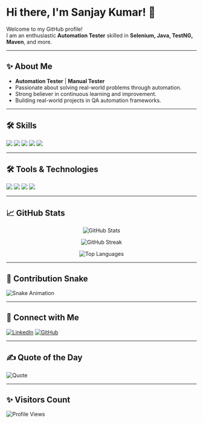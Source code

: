 # Hi there, I'm Sanjay Kumar! 👋

Welcome to my GitHub profile!  
I am an enthusiastic **Automation Tester** skilled in **Selenium, Java, TestNG, Maven**, and more.

---

## ✨ About Me
- **Automation Tester** | **Manual Tester**
- Passionate about solving real-world problems through automation.
- Strong believer in continuous learning and improvement.
- Building real-world projects in QA automation frameworks.

---

## 🛠️ Skills

<p align="left">
  <img src="https://img.shields.io/badge/Java-007396?style=for-the-badge&logo=Java&logoColor=white"/>
  <img src="https://img.shields.io/badge/Selenium-43B02A?style=for-the-badge&logo=selenium&logoColor=white"/>
  <img src="https://img.shields.io/badge/TestNG-FF6F00?style=for-the-badge&logo=testng&logoColor=white"/>
  <img src="https://img.shields.io/badge/Maven-C71A36?style=for-the-badge&logo=apache-maven&logoColor=white"/>
  <img src="https://img.shields.io/badge/RestAssured-16A085?style=for-the-badge&logoColor=white"/>
</p>

---

## 🛠️ Tools & Technologies

<p align="left">
  <img src="https://img.shields.io/badge/Git-F05032?style=for-the-badge&logo=git&logoColor=white"/>
  <img src="https://img.shields.io/badge/GitHub-181717?style=for-the-badge&logo=github&logoColor=white"/>
  <img src="https://img.shields.io/badge/Postman-FF6C37?style=for-the-badge&logo=postman&logoColor=white"/>
  <img src="https://img.shields.io/badge/Jira-0052CC?style=for-the-badge&logo=jira&logoColor=white"/>
</p>

---

## 📈 GitHub Stats

<p align="center">
  <img src="https://github-readme-stats.vercel.app/api?username=sanjaykumar156&show_icons=true&theme=default" alt="GitHub Stats" />
</p>

<p align="center">
  <img src="https://github-readme-streak-stats.herokuapp.com/?user=sanjaykumar156&theme=default" alt="GitHub Streak" />
</p>

<p align="center">
  <img src="https://github-readme-stats.vercel.app/api/top-langs/?username=sanjaykumar156&layout=compact&theme=default" alt="Top Languages" />
</p>

---

## 🐍 Contribution Snake

![Snake Animation](https://github.com/sanjaykumar156/sanjaykumar156/blob/output/github-contribution-grid-snake.svg)

---

## 🔗 Connect with Me

[![LinkedIn](https://img.shields.io/badge/LinkedIn-blue?style=flat&logo=linkedin&logoColor=white)](https://www.linkedin.com/in/sanjay-kumar-tanguturi-99648017a)
[![GitHub](https://img.shields.io/badge/GitHub-black?style=flat&logo=github&logoColor=white)](https://github.com/sanjaykumar156)

---

## ✍️ Quote of the Day

![Quote](https://quotes-github-readme.vercel.app/api?type=horizontal&theme=light)

---

## ✨ Visitors Count

![Profile Views](https://komarev.com/ghpvc/?username=sanjaykumar156&color=blue&style=flat)
